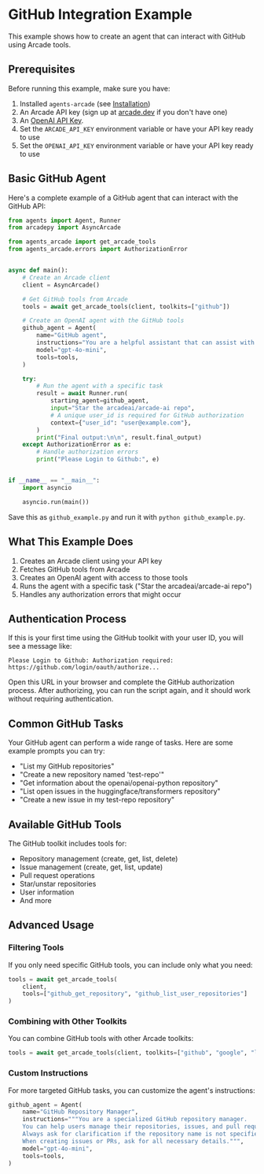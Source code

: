 # GitHub Integration Example

This example shows how to create an agent that can interact with GitHub using Arcade tools.

## Prerequisites

Before running this example, make sure you have:

1. Installed `agents-arcade` (see [Installation](../getting-started/installation.md))
2. An Arcade API key (sign up at [arcade.dev](https://arcade.dev) if you don't have one)
3. An [OpenAI API Key](https://platform.openai.com/docs/libraries#create-and-export-an-api-key).
4. Set the `ARCADE_API_KEY` environment variable or have your API key ready to use
5. Set the `OPENAI_API_KEY` environment variable or have your API key ready to use

## Basic GitHub Agent

Here's a complete example of a GitHub agent that can interact with the GitHub API:

```python
from agents import Agent, Runner
from arcadepy import AsyncArcade

from agents_arcade import get_arcade_tools
from agents_arcade.errors import AuthorizationError


async def main():
    # Create an Arcade client
    client = AsyncArcade()

    # Get GitHub tools from Arcade
    tools = await get_arcade_tools(client, toolkits=["github"])

    # Create an OpenAI agent with the GitHub tools
    github_agent = Agent(
        name="GitHub agent",
        instructions="You are a helpful assistant that can assist with GitHub API calls.",
        model="gpt-4o-mini",
        tools=tools,
    )

    try:
        # Run the agent with a specific task
        result = await Runner.run(
            starting_agent=github_agent,
            input="Star the arcadeai/arcade-ai repo",
            # A unique user_id is required for GitHub authorization
            context={"user_id": "user@example.com"},
        )
        print("Final output:\n\n", result.final_output)
    except AuthorizationError as e:
        # Handle authorization errors
        print("Please Login to Github:", e)


if __name__ == "__main__":
    import asyncio

    asyncio.run(main())
```

Save this as `github_example.py` and run it with `python github_example.py`.

## What This Example Does

1. Creates an Arcade client using your API key
2. Fetches GitHub tools from Arcade
3. Creates an OpenAI agent with access to those tools
4. Runs the agent with a specific task ("Star the arcadeai/arcade-ai repo")
5. Handles any authorization errors that might occur

## Authentication Process

If this is your first time using the GitHub toolkit with your user ID, you will see a message like:

```
Please Login to Github: Authorization required: https://github.com/login/oauth/authorize...
```

Open this URL in your browser and complete the GitHub authorization process. After authorizing, you can run the script again, and it should work without requiring authentication.

## Common GitHub Tasks

Your GitHub agent can perform a wide range of tasks. Here are some example prompts you can try:

-   "List my GitHub repositories"
-   "Create a new repository named 'test-repo'"
-   "Get information about the openai/openai-python repository"
-   "List open issues in the huggingface/transformers repository"
-   "Create a new issue in my test-repo repository"

## Available GitHub Tools

The GitHub toolkit includes tools for:

-   Repository management (create, get, list, delete)
-   Issue management (create, get, list, update)
-   Pull request operations
-   Star/unstar repositories
-   User information
-   And more

## Advanced Usage

### Filtering Tools

If you only need specific GitHub tools, you can include only what you need:

```python
tools = await get_arcade_tools(
    client,
    tools=["github_get_repository", "github_list_user_repositories"]
)
```

### Combining with Other Toolkits

You can combine GitHub tools with other Arcade toolkits:

```python
tools = await get_arcade_tools(client, toolkits=["github", "google", "linkedin"])
```

### Custom Instructions

For more targeted GitHub tasks, you can customize the agent's instructions:

```python
github_agent = Agent(
    name="GitHub Repository Manager",
    instructions="""You are a specialized GitHub repository manager.
    You can help users manage their repositories, issues, and pull requests.
    Always ask for clarification if the repository name is not specified.
    When creating issues or PRs, ask for all necessary details.""",
    model="gpt-4o-mini",
    tools=tools,
)
```

